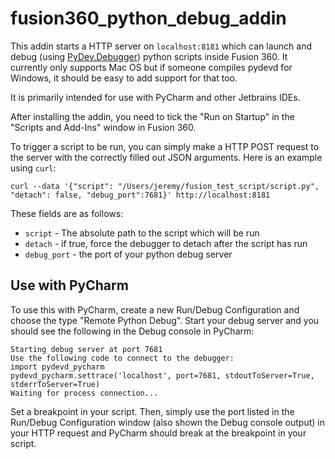 # fusion360_python_debug_addin

This addin starts a HTTP server on `localhost:8181` which can launch and debug (using [PyDev.Debugger](https://github.com/fabioz/PyDev.Debugger)) python scripts inside Fusion 360. It currently only supports Mac OS but if someone compiles pydevd for Windows, it should be easy to add support for that too.

It is primarily intended for use with PyCharm and other Jetbrains IDEs.

After installing the addin, you need to tick the "Run on Startup" in the "Scripts and Add-Ins" window in Fusion 360.

To trigger a script to be run, you can simply make a HTTP POST request to the server with the correctly filled out JSON arguments. Here is an example using `curl`:

```
curl --data '{"script": "/Users/jeremy/fusion_test_script/script.py", "detach": false, "debug_port":7681}' http://localhost:8181
```

These fields are as follows:

- `script` - The absolute path to the script which will be run
- `detach` - if true, force the debugger to detach after the script has run
- `debug_port` - the port of your python debug server

## Use with PyCharm

To use this with PyCharm, create a new Run/Debug Configuration and choose the type "Remote Python Debug". Start your debug server and you should see the following in the Debug console in PyCharm:

```
Starting debug server at port 7681
Use the following code to connect to the debugger:
import pydevd_pycharm
pydevd_pycharm.settrace('localhost', port=7681, stdoutToServer=True, stderrToServer=True)
Waiting for process connection...
```

Set a breakpoint in your script. Then, simply use the port listed in the Run/Debug Configuration window (also shown the Debug console output) in your HTTP request and PyCharm should break at the breakpoint in your script. 